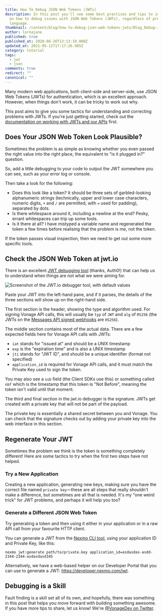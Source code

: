 ```yaml
---
title: How To Debug JSON Web Tokens (JWTs)
description: In this post you'll see some best practices and tips to implement
  on how to debug issues with JSON Web Tokens (JWTs), regardless of programming
  language.
thumbnail: /content/blog/how-to-debug-json-web-tokens-jwts/Blog_Debug-JWT_1200x600.png
author: lornajane
published: true
published_at: 2020-08-26T13:13:19.000Z
updated_at: 2021-05-11T17:17:26.985Z
category: tutorial
tags:
  - jwt
  - json
comments: true
redirect: ""
canonical: ""
---
```

Many modern web applications, both client-side and server-side, use JSON Web Tokens (JWTs) for authentication, which is an excellent approach. However, when things don't work, it can be tricky to work out why.

This post aims to give you some tactics for understanding and correcting problems with JWTs. If you're just getting started, check out the [documentation on working with JWTs and our APIs](https://developer.nexmo.com/concepts/guides/authentication#json-web-tokens-jwt) first.

## Does Your JSON Web Token Look Plausible?

Sometimes the problem is as simple as knowing whether you even passed the right value into the right place, the equivalent to "is it plugged in?" question.

So, add a little debugging to your code to output the JWT somewhere you can see, such as your error log or console.

Then take a look for the following:

* Does this look like a token? It should be three sets of garbled-looking alphanumeric strings (technically, upper and lower case characters, numeric digits, `+` and `/` are permitted, with `=` used for padding), separated by dots.
* Is there whitespace around it, including a newline at the end? Pesky, errant whitespaces can trip up some tools.
* Is it there at all? I have mistyped a variable name and regenerated the token a few times before realising that the problem is me, not the token.

If the token passes visual inspection, then we need to get out some more specific tools.

## Check the JSON Web Token at jwt.io

There is an excellent [JWT debugging tool](https://jwt.io/#debugger-io) (thanks, Auth0!) that can help us to understand when things are not what we were aiming for.

![Screenshot of the JWT.io debugger tool, with default values](/content/blog/how-to-debug-json-web-tokens-jwts/jwtio.png)

Paste your JWT into the left-hand pane, and if it parses, the details of the three sections will show up on the right-hand side.

The first section is the header, showing the type and algorithm used. For signing Vonage API calls, this will usually be `typ` of `JWT` and `alg` of `RS256` (the JWTs on the [Messages API signed webhooks](https://developer.nexmo.com/messages/concepts/signed-webhooks) are `HS256`).

The middle section contains most of the actual data. There are a few expected fields here for Vonage API calls with JWTs:

* `iat` stands for "issued at" and should be a UNIX timestamp
* `exp` is the "expiration time" and is also a UNIX timestamp
* `jti` stands for "JWT ID", and should be a unique identifier (format not specified)
* `application_id` is required for Vonage API calls, and it must match the Private Key used to sign the token.

You may also see a `sub` field (the Client SDKs use this) or something called `nbf` which is the timestamp that this token is "Not Before", meaning the token isn't valid until that moment.

The third and final section in the jwt.io debugger is the signature. JWTs get created with a private key that will not be part of the payload.

The private key is essentially a shared secret between you and Vonage. You can check that the signature checks out by adding your private key into the web interface in this section.

## Regenerate Your JWT

Sometimes the problem we think is the token is something completely different! Here are some tactics to try when the first two steps have not helped.

### Try a New Application

Creating a new application, generating new keys, making sure you have the correct file named `private key`—these are all steps that really shouldn't make a difference, but sometimes are all that is needed. It's my "one weird trick" for JWT problems, and perhaps it will help you too?

### Generate a Different JSON Web Token

Try generating a token and then using it either in your application or in a raw API call from your favourite HTTP client.

You can generate a JWT from the [Nexmo CLI tool](https://github.com/Nexmo/nexmo-cli), using your application ID and Private Key, like this:

```
nexmo jwt:generate path/to/private.key application_id=asdasdas-asdd-2344-2344-asdasdasd345
```

Alternatively, we have a web-based helper on our Developer Portal that you can use to generate a JWT: <https://developer.nexmo.com/jwt>.

## Debugging is a Skill

Fault finding is a skill set all of its own, and hopefully, there was something in this post that helps you move forward with building something awesome. If you have more tips to share, let us know! We're [@VonageDev on Twitter](https://twitter.com/VonageDev).